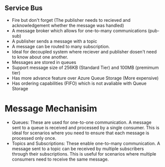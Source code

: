 ## Service Bus

- Fire but don't forget (The publisher needs to recieved and acknowledgement whether the message was handled) 
- A message broker which allows for one-to-many communications (pub-sub)
- A publisher sends a message with a topic
- A message can be routed to many subscription. 
- Ideal for decoupled system where reciever and publisher dosen't need to know about one another.
- Messages are stored in queues
- Support message size of 256KB (Standard Tier) and 100MB (premimum tier)
- Has more advance feature over Azure Queue Storage (More expensive)
- Has ordering capabilities (FIFO) which is not avaliable with Queue Storage

# Message Mechanisim
- Queues: These are used for one-to-one communication. A message sent to a queue is received and processed by a single consumer. This is ideal for scenarios where you need to ensure that each message is processed only once.
- Topics and Subscriptions: These enable one-to-many communication. A message sent to a topic can be received by multiple subscribers through their subscriptions. This is useful for scenarios where multiple consumers need to receive the same message.
